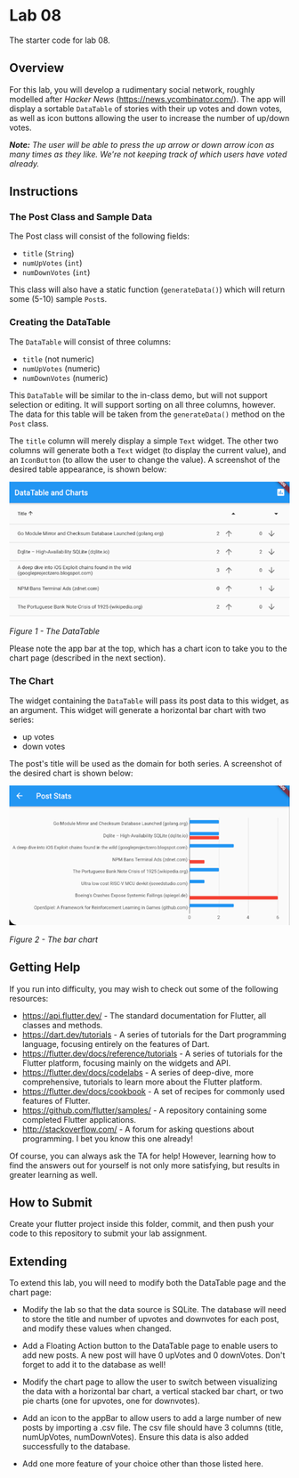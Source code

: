 # Lab 08
The starter code for lab 08.

## Overview
For this lab, you will develop a rudimentary social network, roughly modelled after _Hacker News_ (https://news.ycombinator.com/).  The app will display a sortable `DataTable` of stories with their up votes and down votes, as well as icon buttons allowing the user to increase the number of up/down votes.

_**Note:**  The user will be able to press the up arrow or down arrow icon as many times as they like.  We're not keeping track of which users have voted already._

## Instructions

### The Post Class and Sample Data
The Post class will consist of the following fields:
- `title` (`String`)
- `numUpVotes` (`int`)
- `numDownVotes` (`int`)

This class will also have a static function (`generateData()`) which will return some (5-10) sample `Post`s.

### Creating the DataTable
The `DataTable` will consist of three columns:
- `title` (not numeric)
- `numUpVotes` (numeric)
- `numDownVotes` (numeric)

This `DataTable` will be similar to the in-class demo, but will not support selection or editing.  It will support sorting on all three columns, however.  The data for this table will be taken from the `generateData()` method on the `Post` class.

The `title` column will merely display a simple `Text` widget.  The other two columns will generate both a `Text` widget (to display the current value), and an `IconButton` (to allow the user to change the value).  A screenshot of the desired table appearance, is shown below:

![the data table](images/data_table.png)

_Figure 1 - The DataTable_

Please note the app bar at the top, which has a chart icon to take you to the chart page (described in the next section).

### The Chart
The widget containing the `DataTable` will pass its post data to this widget, as an argument.  This widget will generate a horizontal bar chart with two series:
- up votes
- down votes

The post's title will be used as the domain for both series.  A screenshot of the desired chart is shown below:

![the chart](images/chart.png)
 
_Figure 2 - The bar chart_

## Getting Help
If you run into difficulty, you may wish to check out some of the following resources:

- https://api.flutter.dev/  - The standard documentation for Flutter, all classes and methods.
- https://dart.dev/tutorials - A series of tutorials for the Dart programming language, focusing entirely on the features of Dart.
- https://flutter.dev/docs/reference/tutorials - A series of tutorials for the Flutter platform, focusing mainly on the widgets and API.
- https://flutter.dev/docs/codelabs - A series of deep-dive, more comprehensive, tutorials to learn more about the Flutter platform.
- https://flutter.dev/docs/cookbook - A set of recipes for commonly used features of Flutter.
- https://github.com/flutter/samples/ - A repository containing some completed Flutter applications.
- http://stackoverflow.com/ - A forum for asking questions about programming.  I bet you know this one already!

Of course, you can always ask the TA for help!  However, learning how to find the answers out for yourself is not only more satisfying, but results in greater learning as well.

## How to Submit
Create your flutter project inside this folder, commit, and then push your code to this repository to submit your lab assignment.

## Extending
To extend this lab, you will need to modify both the DataTable page and the chart page:

- Modify the lab so that the data source is SQLite. The database will need to store the title and number of upvotes and downvotes for each post, and modify these values when changed. 

- Add a Floating Action button to the DataTable page to enable users to add new posts. A new post will have 0 upVotes and 0 downVotes. Don't forget to add it to the database as well!

- Modify the chart page to allow the user to switch between visualizing the data with a horizontal bar chart, a vertical stacked bar chart, or two pie charts (one for upvotes, one for downvotes).

- Add an icon to the appBar to allow users to add a large number of new posts by importing a .csv file. The csv file should have 3 columns (title, numUpVotes, numDownVotes). Ensure this data is also added successfully to the database.

- Add one more feature of your choice other than those listed here.
